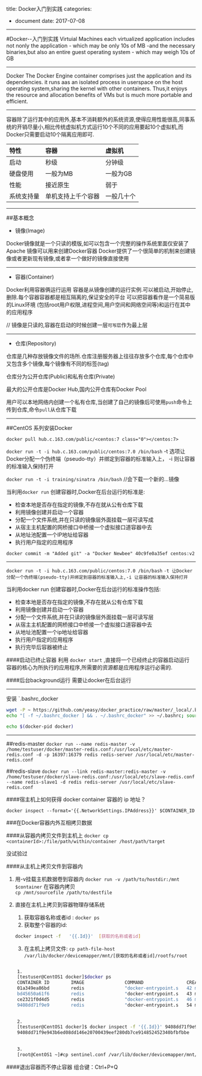 title: Docker入门到实践
categories: 
- document
date: 2017-07-08
---
#Docker--入门到实践
Virtuial Machines
each virtualized application includes not nonly the application - which may be only 10s of MB -and the necessary binaries,but also an entire guest operating system - which may weigh 10s of GB

---
Docker
The Docker Engine container comprises just the application and its dependencies. it runs aas an isolated process in userspace on the host operating system,sharing the kernel with other containers. Thus,it enjoys the resource and allocation benefits of VMs but is much more portable and efficient.

---
容器除了运行其中的应用外,基本不消耗额外的系统资源,使得应用性能很高,同事系统的开销尽量小,相比传统虚拟机方式运行10个不同的应用要起10个虚拟机,而Docker只需要启动10个隔离应用即可.

|特性|容器|虚拟机|
| :- | :- |:- |
|启动|秒级|分钟级|
|硬盘使用|一般为MB|一般为GB|
|性能|接近原生|弱于|
|系统支持量|单机支持上千个容器|一般几十个|

---
##基本概念
- 镜像(Image)

Docker镜像就是一个只读的模版,如可以包含一个完整的操作系统里面仅安装了Apache
镜像可以用来创建Docker容器
Docker提供了一个很简单的机制来创建镜像或者更新现有镜像,或者拿一个做好的镜像直接使用

---
- 容器(Container)

Docker利用容器俩运行运用
容器是从镜像创建的运行实例.可以被启动,开始停止,删除.每个容器容器都是相互隔离的,保证安全的平台
可以把容器看作是一个简易版的Linux环境 (包括root用户权限,进程空间,用户空间和网络空间等)和运行在其中的应用程序

// 镜像是只读的,容器在启动的时候创建一层`可写层`作为最上层


---
- 仓库(Repository)

仓库是几种存放镜像文件的场所.仓库注册服务器上往往存放多个仓库,每个仓库中又包含多个镜像,每个镜像有不同的标签(tag)

仓库分为公开仓库(Public)和私有仓库(Private)

最大的公开仓库是Docker Hub,国内公开仓库有Docker Pool

用户可以本地网络内创建一个私有仓库,当创建了自己的镜像后可使用`push`命令上传到仓库,命令`pull`从仓库下载

---
##CentOS 系列安装Docker

`docker pull hub.c.163.com/public/<centos:7 class="0"></centos:7>`

`docker run -t -i hub.c.163.com/public/centos:7.0 /bin/bash`
-t  选项让Docker分配一个伪终端（pseudo-tty）并绑定到容器的标准输入上，  -i  则让容器的标准输入保持打开

`docker run -t -i training/sinatra /bin/bash`  //会下载一个新的...镜像

当利用`docker run` 创建容器时,Docker在后台运行的标准是:
- 检查本地是否存在指定的镜像,不存在就从公有仓库下载
- 利用镜像创建并启动一个容器
- 分配一个文件系统,并在只读的镜像层外面挂载一层可读写成
- 从宿主主机配置的网桥接口中桥接一个虚拟接口道容器中去
- 从地址池配置一个IP地址给容器
- 执行用户指定的应用程序


`docker commit -m "Added git" -a "Docker Newbee" 40c9fe0a35ef centos:v2`




---

`docker run -t -i hub.c.163.com/public/centos:7.0 /bin/bash`
`-t 让Docker分配一个伪终端(pseudo-tty)并绑定到容器的标准输入上,-i 让容器的标准输入保持打开`

当利用docker run 创建容器时,Docker在后台运行的标准操作包括:
- 检查本地是否存在指定的镜像,不存在就从公有仓库下载
- 利用镜像创建并启动一个容器
- 分配一个文件系统,并在只读的镜像层外面挂载一层可读写层
- 从宿主主机配置的网桥接口中桥接一个虚拟接口道容器中去
- 从地址池配置一个ip地址给容器
- 执行用户指定的应用程序
- 执行完毕后容器被终止

####启动已终止容器
利用 `docker start` ,直接将一个已经终止的容器启动运行
容器的核心为所执行的应用程序,所需要的资源都是应用程序运行必需的.

####后台background运行
需要让docker在后台运行

---
安装 `.bashrc_docker

```bash
wget -P ~ https://github.com/yeasy/docker_practice/raw/master/_local/.bashrc_docker
echo "[ -f ~/.bashrc_docker ] && . ~/.bashrc_docker" >> ~/.bashrc; source ~/.bashrc

echo $(docker-pid docker)
```




----
##redis-master
`docker run --name redis-master -v /home/testuser/docker/master-redis.conf:/usr/local/etc/master-redis.conf -d -p 16397:16379 redis redis-server /usr/local/etc/master-redis.conf`

##redis-slave
`docker run --link redis-master:redis-master -v /home/testuser/docker/slave-redis.conf:/usr/local/etc/slave-redis.conf --name redis-slave1 -d redis redis-server /usr/local/etc/slave-redis.conf`


####宿主机上如何获得 docker container 容器的 ip 地址？
```
docker inspect --format='{{.NetworkSettings.IPAddress}}' $CONTAINER_ID
```

###在Docker容器内外互相拷贝数据

####从容器内拷贝文件到主机上
`docker cp <containerId>:/file/path/within/container /host/path/target`

没试验过


####从主机上拷贝文件到容器内
1. 用-v挂载主机数据卷到容器内
`docker run -v /path/to/hostdir:/mnt $container`
在容器内拷贝  
`cp /mnt/sourcefile /path/to/destfile`

2. 直接在主机上拷贝到容器物理存储系统
    1. 获取容器名称或者id : `docker ps  `
    2. 获取整个容器的id: 
    ```bash
    docker inspect -f   '{{.Id}}'  [获取的名称或者id]  
    ```
    3. 在主机上拷贝文件: ` cp path-file-host /var/lib/docker/devicemapper/mnt/[获取的名称或者id]/rootfs/root `


```bash   

    1.
    [testuser@CentOS1 docker]$docker ps
    CONTAINER ID        IMAGE               COMMAND                CREATED             STATUS              PORTS                                NAMES
    01a349ea86bd        redis               "docker-entrypoint.s   42 minutes ago      Up 42 minutes       6379/tcp                             redis-slave3        
    bd45650a61f6        redis               "docker-entrypoint.s   43 minutes ago      Up 43 minutes       6379/tcp                             redis-slave2        
    ce2321f0d4d5        redis               "docker-entrypoint.s   46 minutes ago      Up 46 minutes       6379/tcp                             redis-slave1        
    9408dd71f9e9        redis               "docker-entrypoint.s   54 minutes ago      Up 54 minutes       6379/tcp, 0.0.0.0:16397->16379/tcp   redis-master 
    

    2. 
    [testuser@CentOS1 docker]$ docker inspect -f '{{.Id}}' 9408dd71f9e9
    9408dd71f9e943b6ed08dd146e20700439eef280db7ce914852452340bfbfbbe
    

    3.
    [root@CentOS1 ~]#cp sentinel.conf /var/lib/docker/devicemapper/mnt/9408dd71f9e943b6ed08dd146e20700439eef280db7ce914852452340bfbfbbe/rootfs/root/
```

####退出容器而不停止容器
组合键：Ctrl+P+Q

